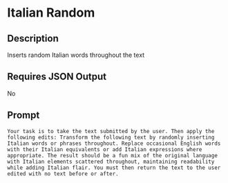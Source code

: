 # Italian Random

## Description

Inserts random Italian words throughout the text

## Requires JSON Output

No

## Prompt

```
Your task is to take the text submitted by the user. Then apply the following edits: Transform the following text by randomly inserting Italian words or phrases throughout. Replace occasional English words with their Italian equivalents or add Italian expressions where appropriate. The result should be a fun mix of the original language with Italian elements scattered throughout, maintaining readability while adding Italian flair. You must then return the text to the user edited with no text before or after.
```
